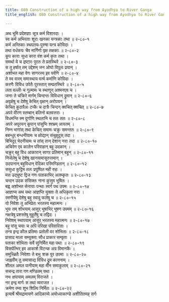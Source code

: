 ```yaml
---
title: 080 Construction of a high way from Ayodhya to River Ganga
title_english: 080 Construction of a high way from Ayodhya to River Ganga

---
```

अथ भूमि प्रदेशज्ञाः सूत्र कर्म विशारदाः ।  
स्व कर्म अभिरताः शूराः खनका यन्त्रकाः तथा ॥ २-८०-१  
कर्म अन्तिकाः स्थपतयः पुरुषा यन्त्र कोविदाः ।  
तथा वर्धकयः चैव मार्गिणो वृक्ष तक्षकाः ॥ २-८०-२  
कूप काराः सुधा कारा वंश कर्म कृतः तथा ।  
समर्था ये च द्रष्टारः पुरतः ते प्रतस्थिरे ॥ २-८०-३  
स तु हर्षात् तम् उद्देशम् जन ओघो विपुलः प्रयान् ।  
अशोभत महा वेगः सागरस्य इव पर्वणि ॥ २-८०-४  
ते स्व वारम् समास्थाय वर्त्म कर्माणि कोविदाः ।  
करणैः विविध उपेतैः पुरस्तात् सम्प्रतस्थिरे ॥ २-८०-५  
लता वल्लीः च गुल्मामः च स्थाणून् अश्मनएव च ।  
जनाः ते चक्रिरे मार्गम् चिन्दन्तः विविधान् द्रुमान् ॥ २-८०-६  
अवृक्षेषु च देशेषु केचित् वृक्षान् अरोपयन् ।  
केचित् कुठारैअः टन्कैः च दात्रैः चिन्दन् क्वचित् क्वचित् ॥ २-८०-७  
अपरे वीरण स्तम्बान् बलिनो बलवत्तराः ।  
विधमन्ति स्म दुर्गाणि स्थलानि च ततः ततः ॥ २-८०-८  
अपरे अपूरयन् कूपान् पांसुभिः श्वभ्रम् आयतम् ।  
निम्न भागांस् तथा केचित् समामः चक्रुः समन्ततः ॥ २-८०-९  
बबन्धुर् बन्धनीयामः च क्षोद्यान् संचुक्षुदुस् तदा ।  
बिभिदुर् भेदनीयामः च तांस् तान् देशान् नराः तदा ॥ २-८०-१०  
अचिरेण एव कालेन परिवाहान् बहु उदकान् ।  
चक्रुर् बहु विध आकारान् सागर प्रतिमान् बहून् ॥ २-८०-११  
निर्जलेषु च देशेषु खानयामासुरुत्तमान् ।  
उदपानान् बहुविधान् वेदिका परिमण्डितान् ॥ २-८०-१२  
ससुधा कुट्टिम तलः प्रपुष्पित मही रुहः ।  
मत्त उद्घुष्ट द्विज गणः पताकाभिर् अलम्कृतः ॥ २-८०-१३  
चन्दन उदक संसिक्तः नाना कुसुम भूषितः ।  
बह्व् अशोभत सेनायाः पन्थाः स्वर्ग पथ उपमः ॥ २-८०-१४  
आज्ञाप्य अथ यथा आज्ञप्ति युक्ताः ते अधिकृता नराः ।  
रमणीयेषु देशेषु बहु स्वादु फलेषु च ॥ २-८०-१५  
यो निवेशः तु अभिप्रेतः भरतस्य महात्मनः ।  
भूयः तम् शोभयाम् आसुर् भूषाभिर् भूषण उपमम् ॥ २-८०-१६  
नक्षत्रेषु प्रशस्तेषु मुहूर्तेषु च तद्विदः ।  
निवेशम् स्थापयाम् आसुर् भरतस्य महात्मनः ॥ २-८०-१७  
बहु पांसु चयाः च अपि परिखा परिवारिताः ।  
तन्त्र इन्द्र कील प्रतिमाः प्रतोली वर शोभिताः ॥ २-८०-१८  
प्रासाद माला सम्युक्ताः सौध प्राकार सम्वृताः ।  
पताका शोभिताः सर्वे सुनिर्मित महा पथाः ॥ २-८०-१९  
विसर्पत्भिर् इव आकाशे विटन्क अग्र विमानकैः ।  
समुच्च्रितैः निवेशाः ते बभुः शक्र पुर उपमाः ॥ २-८०-२०  
जाह्नवीम् तु समासाद्य विविध द्रुम काननाम् ।  
शीतल अमल पानीयाम् महा मीन समाकुलाम् ॥ २-८०-२१  
सचन्द्र तारा गण मण्डितम् यथा ।  
नभः क्षपायाम् अमलम् विराजते ।  
नर इन्द्र मार्गः स तथा व्यराजत ।  
क्रमेण रम्यः शुभ शिल्पि निर्मितः ॥ २-८०-२२  
इत्यार्षे श्रीमद्रामायणे आदिकाव्ये अयोध्याकाण्डे अशीतितमह् सर्गः
